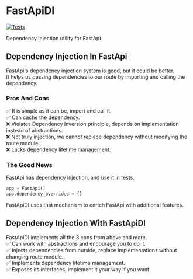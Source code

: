 
# FastApiDI

[![Tests](https://github.com/EmilK322/FastApiDI/actions/workflows/tests.yml/badge.svg)](https://github.com/EmilK322/FastApiDI/actions/workflows/tests.yml)

Dependency injection utility for FastApi

## Dependency Injection In FastApi
FastApi's dependency injection system is good, but it could be better.  
It helps us passing dependencies to our route by importing and calling the dependency.  

### Pros And Cons
✅ It is simple as it can be, import and call it.   
✅ Can cache the dependency.  
❌ Violates Dependency Inversion principle, depends on implementation instead of abstractions.  
❌ Not truly injection, we cannot replace dependency without modifying the route module.  
❌ Lacks dependency lifetime management.  

### The Good News
FastApi has dependency injection, and use it in tests.
```python
app = FastApi()
app.dependency_overrides = {}
```
FastApiDI uses that mechanism to enrich FastApi with additional features.

## Dependency Injection With FastApiDI
FastApiDI implements all the 3 cons from above and more.  
✅ Can work with abstractions and encourage you to do it.  
✅ Injects dependencies from outside, replace implementations without changing route module.  
✅ Implements dependency lifetime management.  
✅ Exposes its interfaces, implement it your way if you want.  
